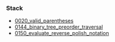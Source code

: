 ### Stack
- [0020_valid_parentheses](../src/0020_valid_parentheses.cpp)
- [0144_binary_tree_preorder_traversal](../src/0144_binary_tree_preorder_traversal.cpp)
- [0150_evaluate_reverse_polish_notation](../src/0150_evaluate_reverse_polish_notation.cpp)
